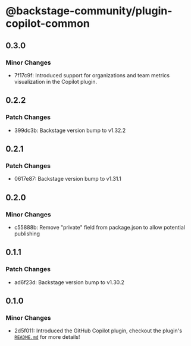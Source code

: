 # @backstage-community/plugin-copilot-common

## 0.3.0

### Minor Changes

- 7f17c9f: Introduced support for organizations and team metrics visualization in the Copilot plugin.

## 0.2.2

### Patch Changes

- 399dc3b: Backstage version bump to v1.32.2

## 0.2.1

### Patch Changes

- 0617e87: Backstage version bump to v1.31.1

## 0.2.0

### Minor Changes

- c55888b: Remove "private" field from package.json to allow potential publishing

## 0.1.1

### Patch Changes

- ad6f23d: Backstage version bump to v1.30.2

## 0.1.0

### Minor Changes

- 2d5f011: Introduced the GitHub Copilot plugin, checkout the plugin's [`README.md`](https://github.com/backstage/community-plugins/tree/main/workspaces/copilot/plugins/copilot) for more details!
